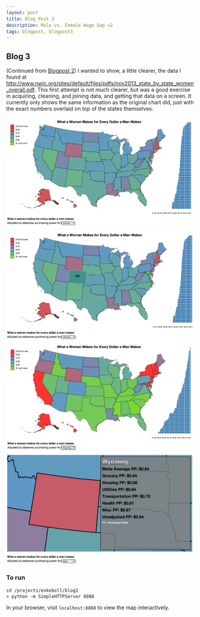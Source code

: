 ```yaml
---
layout: post
title: Blog Post 3
description: Male vs. Female Wage Gap v2
tags: blogpost, blogpost3
---
```


<!-- use tags blogpost1 blogpost2 blogpost3 for easy grouping -->
<!-- please reserve for @malecki's use only tags 'slides', 'emails' -->

## Blog 3

(Continued from [Blogpost 2](http://malecki.github.io/edav/2014/05/13/enkeboll-blog2/)) I wanted to show, a little clearer, the data I found at http://www.nwlc.org/sites/default/files/pdfs/nov2013_state_by_state_women_overall.pdf.  This first attempt is not much clearer, but was a good exercise in acquiring, cleaning, and joining data, and getting that data on a screen.  It currently only shows the same information as the original chart did, just with the exact numbers overlaid on top of the states themselves.

![Initial View](../projects/enkeboll/blog2/initial.png)
![On Mouseover](../projects/enkeboll/blog2/mouseover.png)
![New Subest of Information](../projects/enkeboll/blog2/new_subset.png)
![Clicked](../projects/enkeboll/blog2/clicked.png)

### To run
```
cd /projects/enkeboll/blog2
> python -m SimpleHTTPServer 8888
```

In your browser, visit `localhost:8888` to view the map interactively.
